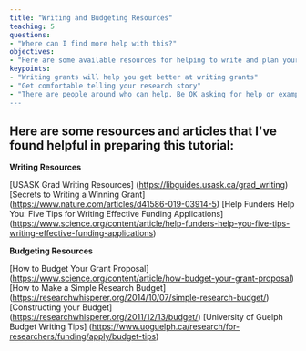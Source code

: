 ```yaml
---
title: "Writing and Budgeting Resources"
teaching: 5
questions:
- "Where can I find more help with this?"
objectives:
- "Here are some available resources for helping to write and plan your small-scale funding proposal"
keypoints:
- "Writing grants will help you get better at writing grants"
- "Get comfortable telling your research story"
- "There are people around who can help. Be OK asking for help or examples!
---
```


## Here are some resources and articles that I've found helpful in preparing this tutorial:

__Writing Resources__

[USASK Grad Writing Resources] (https://libguides.usask.ca/grad_writing)
[Secrets to Writing a Winning Grant] (https://www.nature.com/articles/d41586-019-03914-5)
[Help Funders Help You: Five Tips for Writing Effective Funding Applications] (https://www.science.org/content/article/help-funders-help-you-five-tips-writing-effective-funding-applications)

__Budgeting Resources__

[How to Budget Your Grant Proposal] (https://www.science.org/content/article/how-budget-your-grant-proposal)
[How to Make a Simple Research Budget] (https://researchwhisperer.org/2014/10/07/simple-research-budget/)
[Constructing your Budget] (https://researchwhisperer.org/2011/12/13/budget/)
[University of Guelph Budget Writing Tips] (https://www.uoguelph.ca/research/for-researchers/funding/apply/budget-tips)
